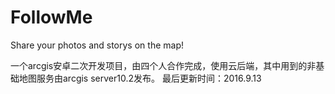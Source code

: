 # FollowMe
Share your photos and storys on the map!

一个arcgis安卓二次开发项目，由四个人合作完成，使用云后端，其中用到的非基础地图服务由arcgis server10.2发布。
最后更新时间：2016.9.13
